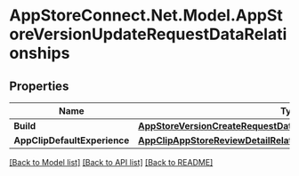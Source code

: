# AppStoreConnect.Net.Model.AppStoreVersionUpdateRequestDataRelationships

## Properties

Name | Type | Description | Notes
------------ | ------------- | ------------- | -------------
**Build** | [**AppStoreVersionCreateRequestDataRelationshipsBuild**](AppStoreVersionCreateRequestDataRelationshipsBuild.md) |  | [optional] 
**AppClipDefaultExperience** | [**AppClipAppStoreReviewDetailRelationshipsAppClipDefaultExperience**](AppClipAppStoreReviewDetailRelationshipsAppClipDefaultExperience.md) |  | [optional] 

[[Back to Model list]](../README.md#documentation-for-models) [[Back to API list]](../README.md#documentation-for-api-endpoints) [[Back to README]](../README.md)

